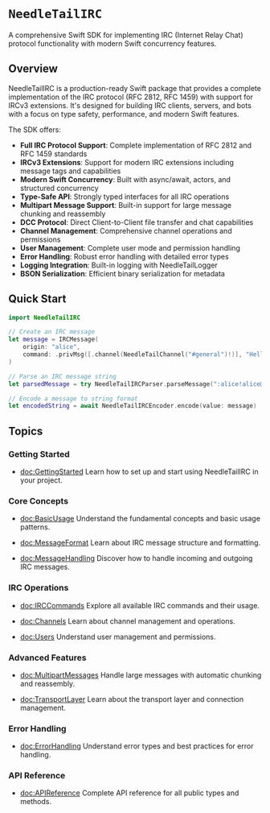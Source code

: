 # ``NeedleTailIRC``

A comprehensive Swift SDK for implementing IRC (Internet Relay Chat) protocol functionality with modern Swift concurrency features.

## Overview

NeedleTailIRC is a production-ready Swift package that provides a complete implementation of the IRC protocol (RFC 2812, RFC 1459) with support for IRCv3 extensions. It's designed for building IRC clients, servers, and bots with a focus on type safety, performance, and modern Swift features.

The SDK offers:

- **Full IRC Protocol Support**: Complete implementation of RFC 2812 and RFC 1459 standards
- **IRCv3 Extensions**: Support for modern IRC extensions including message tags and capabilities
- **Modern Swift Concurrency**: Built with async/await, actors, and structured concurrency
- **Type-Safe API**: Strongly typed interfaces for all IRC operations
- **Multipart Message Support**: Built-in support for large message chunking and reassembly
- **DCC Protocol**: Direct Client-to-Client file transfer and chat capabilities
- **Channel Management**: Comprehensive channel operations and permissions
- **User Management**: Complete user mode and permission handling
- **Error Handling**: Robust error handling with detailed error types
- **Logging Integration**: Built-in logging with NeedleTailLogger
- **BSON Serialization**: Efficient binary serialization for metadata

## Quick Start

```swift
import NeedleTailIRC

// Create an IRC message
let message = IRCMessage(
    origin: "alice",
    command: .privMsg([.channel(NeedleTailChannel("#general")!)], "Hello, world!")
)

// Parse an IRC message string
let parsedMessage = try NeedleTailIRCParser.parseMessage(":alice!alice@localhost PRIVMSG #general :Hello, world!")

// Encode a message to string format
let encodedString = await NeedleTailIRCEncoder.encode(value: message)
```

## Topics

### Getting Started

- <doc:GettingStarted>
Learn how to set up and start using NeedleTailIRC in your project.

### Core Concepts

- <doc:BasicUsage>
Understand the fundamental concepts and basic usage patterns.

- <doc:MessageFormat>
Learn about IRC message structure and formatting.

- <doc:MessageHandling>
Discover how to handle incoming and outgoing IRC messages.

### IRC Operations

- <doc:IRCCommands>
Explore all available IRC commands and their usage.

- <doc:Channels>
Learn about channel management and operations.

- <doc:Users>
Understand user management and permissions.

### Advanced Features

- <doc:MultipartMessages>
Handle large messages with automatic chunking and reassembly.

- <doc:TransportLayer>
Learn about the transport layer and connection management.

### Error Handling

- <doc:ErrorHandling>
Understand error types and best practices for error handling.

### API Reference

- <doc:APIReference>
Complete API reference for all public types and methods.